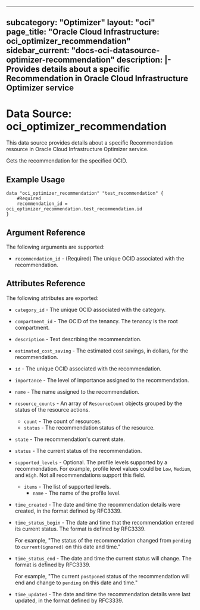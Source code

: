 
---
subcategory: "Optimizer"
layout: "oci"
page_title: "Oracle Cloud Infrastructure: oci_optimizer_recommendation"
sidebar_current: "docs-oci-datasource-optimizer-recommendation"
description: |-
  Provides details about a specific Recommendation in Oracle Cloud Infrastructure Optimizer service
---

# Data Source: oci_optimizer_recommendation
This data source provides details about a specific Recommendation resource in Oracle Cloud Infrastructure Optimizer service.

Gets the recommendation for the specified OCID.


## Example Usage

```hcl
data "oci_optimizer_recommendation" "test_recommendation" {
	#Required
	recommendation_id = oci_optimizer_recommendation.test_recommendation.id
}
```

## Argument Reference

The following arguments are supported:

* `recommendation_id` - (Required) The unique OCID associated with the recommendation.


## Attributes Reference

The following attributes are exported:

* `category_id` - The unique OCID associated with the category.
* `compartment_id` - The OCID of the tenancy. The tenancy is the root compartment.
* `description` - Text describing the recommendation.
* `estimated_cost_saving` - The estimated cost savings, in dollars, for the recommendation.
* `id` - The unique OCID associated with the recommendation.
* `importance` - The level of importance assigned to the recommendation.
* `name` - The name assigned to the recommendation.
* `resource_counts` - An array of `ResourceCount` objects grouped by the status of the resource actions.
	* `count` - The count of resources.
	* `status` - The recommendation status of the resource.
* `state` - The recommendation's current state.
* `status` - The current status of the recommendation.
* `supported_levels` - Optional. The profile levels supported by a recommendation. For example, profile level values could be `Low`, `Medium`, and `High`. Not all recommendations support this field. 
	* `items` - The list of supported levels.
		* `name` - The name of the profile level.
* `time_created` - The date and time the recommendation details were created, in the format defined by RFC3339.
* `time_status_begin` - The date and time that the recommendation entered its current status. The format is defined by RFC3339.

	For example, "The status of the recommendation changed from `pending` to `current(ignored)` on this date and time." 
* `time_status_end` - The date and time the current status will change. The format is defined by RFC3339.

	For example, "The current `postponed` status of the recommendation will end and change to `pending` on this  date and time." 
* `time_updated` - The date and time the recommendation details were last updated, in the format defined by RFC3339.

